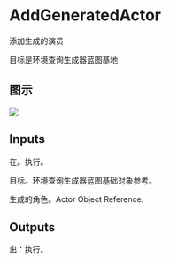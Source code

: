 # AddGeneratedActor

添加生成的演员

目标是环境查询生成器蓝图基地

## 图示

![]($-20221218-18554805.png)

## Inputs

在。执行。

目标。环境查询生成器蓝图基础对象参考。

生成的角色。Actor Object Reference.

## Outputs

出：执行。
